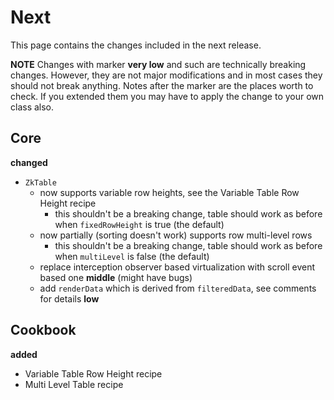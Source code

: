 # Next

This page contains the changes included in the next release.

**NOTE** Changes with marker **very low** and such are technically breaking changes. However, they are
not major modifications and in most cases they should not break anything. Notes after the marker
are the places worth to check. If you extended them you may have to apply the change to your own class also.

## Core

**changed**

- `ZkTable` 
  - now supports variable row heights, see the Variable Table Row Height recipe
    - this shouldn't be a breaking change, table should work as before when `fixedRowHeight` is true (the default)
  - now partially (sorting doesn't work) supports row multi-level rows
    - this shouldn't be a breaking change, table should work as before when `multiLevel` is false (the default)
  - replace interception observer based virtualization with scroll event based one **middle** (might have bugs)
  - add `renderData` which is derived from `filteredData`, see comments for details **low**

## Cookbook

**added**

- Variable Table Row Height recipe
- Multi Level Table recipe
